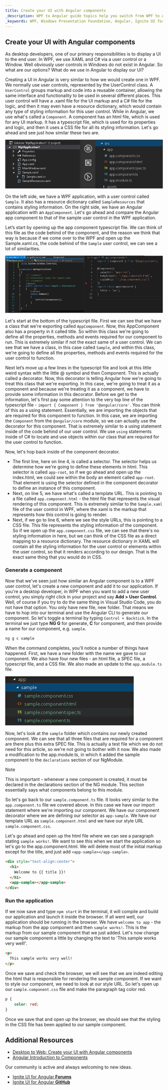 ```yaml
---
title: Create your UI with Angular components
_description: WPF to Angular guide topics help you switch from WPF to Angular.
_keywords: WPF, Windows Presentation Foundation, Angular, Ignite UI for Angular, UserControl, Component
---
```


## Create your UI with Angular components

As desktop developers, one of our primary responsibilities is to display a UI to the end user. In WPF, we use XAML and C# via a user control or a Window. Well obviously user controls in Windows do not exist in Angular. So what are our options? What do we use in Angular to display our UI?

Creating a UI in Angular is very similar to how we would create one in WPF. We normally use user controls, represented by the UserControl class. A `UserControl` groups markup and code into a reusable container, allowing the same interface and functionality to be used in several different places. This user control will have a .xaml file for the UI markup and a C# file for the logic, and then it may even have a resource dictionary, which would contain any type of styling information for this user control. While in Angular, we use what's called a `Component`. A component has an html file, which is used for any UI markup. It has a typescript file, which is used for its properties and logic, and then it uses a CSS file for all its styling information. Let's go ahead and see just how similar these two are.

<img src="../../../images/general/component_structure.png" />

On the left side, we have a WPF application, with a user control called `Sample`. It also has a resource dictionary called `SampleResources` that contains styling information.
On the right side, we have an Angular application with an `AppComponent`. Let's go ahead and compare the Angular app component to that of the sample user control in the WPF application.

Let’s start by opening up the app component typescript file. We can think of this file as the code behind of the component, and the reason we think that way is because if we come over to the WPF and open up the Sample.xaml.cs, the code behind of the `Sample` user control, we can see a lot of similarities.

<img src="../../../images/general/component_code_behind.png" />

Let's start at the bottom of the typescript file. First we can see that we have a class that we're exporting called `AppComponent`. Now, this AppComponent also has a property in it called title. So within this class we're going to define all the properties, methods and events required for our component to run. This is extremely similar if not the exact same of a user control. We can see that we have a class, in this case called `Sample`, and within this class, we're going to define all the properties, methods and events required for the user control to function.

Next let’s move up a few lines in the typescript file and look at this little weird syntax with the little @ symbol and then Component. This is actually called a decorator. Now, this decorator is telling Angular how we're going to treat this class that we're exporting. In this case, we're going to treat it as a component and because we're treating it as a component, we have to provide some information in this decorator. Before we get to the information, let's first pay some attention to the very top line of the typescript file - `import { Component } from '@angular/core'`. You can think of this as a using statement. Essentially, we are importing the objects that are required for this component to function. In this case, we are importing the `Component` from the `@angular/core` module, so we can actually use the decorator for this component. That is extremely similar to a using statement inside of the code behind of our user control. We use `using` statements inside of C# to locate and use objects within our class that are required for the user control to function.

Now, let's hop back inside of the component decorator.
 - The first line, here on line 4, is called a selector. The selector helps us determine how we're going to define these elements in html. This selector is called `app-root`, so if we go ahead and open up the index.html, we could see within the body an element called `app-root`. That element is using the selector defined in the component decorator to define an instance of this component.
 - Next, on line 5, we have what's called a template URL. This is pointing to a file called `app.component.html` - the html file that represents the visual rendering of this component. This is extremely similar to the `Sample.xaml` file of the user control in WPF, where the xaml is the markup that represents how this control is going to render.
 - Next, if we go to line 6, where we see the style URLs, this is pointing to a CSS file. This file represents the styling information of the component. So if we open up the `app.component.css` file, we can see that there's no styling information in here, but we can think of the CSS file as a direct mapping to a resource dictionary. The resource dictionary in XAML will contain all the styling information for the user control or elements within the user control, so that it renders according to our design. That is the exact same thing that you would do in CSS.

### Generate a component

Now that we've seen just how similar an Angular component is to a WPF user control, let's create a new component and add it to our application. If you're a desktop developer, in WPF when you want to add a new user control, you simply right click in your project and say **Add > User Control**. Well, of course if you try to do the same thing in Visual Studio Code, you do not have that option. You only have new file, new folder. That means we have to hop into our terminal and use the Angular CLI to generate our component. So let's toggle a terminal by typing `Control + Backtick`. In the terminal we just type **NG G** for generate, **C** for component, and then provide a name for our component, e.g. `sample`.

```cmd
ng g c sample
```

When the command completes, you'll notice a number of things have happened. First, we have a new folder with the name we gave to our component. We also have four new files - an html file, a SPEC file, a typescript file, and a CSS file. We also made an update to the `app.module.ts` file.

<img src="../../../images/general/sample_component.png" />

Now, let's look at the `sample` folder which contains our newly created component. We can see that all three files that are required for a component are there plus this extra SPEC file. This is actually a test file which we do not need for this article, so we're not going to bother with it now. We also made a modification to the app.module.ts, in which it added the sample component to the `declarations` section of our NgModule.
> [!NOTE]
> This is important - whenever a new component is created, it must be declared in the declarations section of the NG module. This section essentially says what components belong to this module.

So let's go back to our `sample.component.ts` file. It looks very similar to the `app.component.ts` file we covered above. In this case we have our import statement where we're importing our component. We have our component decorator where we are defining our selector as `app-sample`. We have our template URL as `sample.component.html` and we have our style URL  `sample.component.css`.

Let's go ahead and open up the html file where we can see a paragraph stating `sample works!`. We want to see this when we start the application so let's go to the app.component.html. We will delete most of the initial markup except for the title, and just add `<app-sample></app-sample>`.
```html
<div style="text-align:center">
  <h1>
    Welcome to {{ title }}!
  </h1>
  <app-sample></app-sample>
</div>
```

### Run the application

If we now save and type `npm start` in the terminal, it will compile and build our application and launch it inside the browser.
If all went well, our application should be running in the browser. We have `welcome to app` - the markup from the app component and then `sample works!`. This is the markup from our sample component that we just added.
Let's now change our sample component a little by changing the text to 'This sample works very well!'.
```html
<p>
  This sample works very well!
</p>
```
Once we save and check the browser, we will see that we are indeed editing the html that is responsible for rendering the sample component.
If we want to style our component, we need to look at our style URL. So let's open up our `sample.component.css` file and make the paragraph tag color red.
```css
p {
    color: red;
}
```
Once we save that and open up the browser, we should see that the styling in the CSS file has been applied to our sample component.

## Additional Resources
* [Desktop to Web: Create your UI with Angular components](https://www.youtube.com/watch?v=z1SZUezpRXY&t)
* [Angular Introduction to Components](https://angular.io/guide/architecture-components)

<div class="divider--half"></div>
Our community is active and always welcoming to new ideas.

* [Ignite UI for Angular **Forums**](https://www.infragistics.com/community/forums/f/ignite-ui-for-angular)
* [Ignite UI for Angular **GitHub**](https://github.com/IgniteUI/igniteui-angular)


